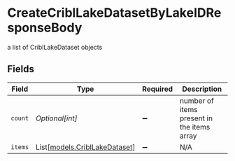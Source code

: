 # CreateCriblLakeDatasetByLakeIDResponseBody

a list of CriblLakeDataset objects


## Fields

| Field                                                          | Type                                                           | Required                                                       | Description                                                    |
| -------------------------------------------------------------- | -------------------------------------------------------------- | -------------------------------------------------------------- | -------------------------------------------------------------- |
| `count`                                                        | *Optional[int]*                                                | :heavy_minus_sign:                                             | number of items present in the items array                     |
| `items`                                                        | List[[models.CriblLakeDataset](../models/cribllakedataset.md)] | :heavy_minus_sign:                                             | N/A                                                            |